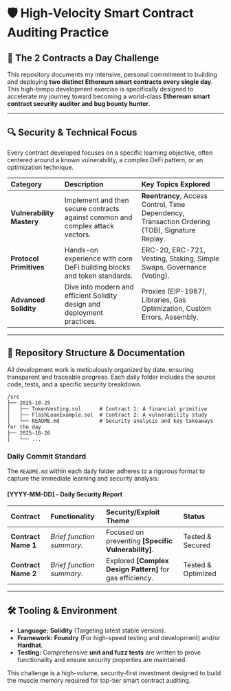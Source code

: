 
# 🛡️ High-Velocity Smart Contract Auditing Practice

## 🎯 **The 2 Contracts a Day Challenge**

This repository documents my intensive, personal commitment to building and deploying **two distinct Ethereum smart contracts every single day**. This high-tempo development exercise is specifically designed to accelerate my journey toward becoming a world-class **Ethereum smart contract security auditor and bug bounty hunter**.

-----

## 🔍 **Security & Technical Focus**

Every contract developed focuses on a specific learning objective, often centered around a known vulnerability, a complex DeFi pattern, or an optimization technique.

| Category | Description | Key Topics Explored |
| :--- | :--- | :--- |
| **Vulnerability Mastery** | Implement and then secure contracts against common and complex attack vectors. | **Reentrancy**, Access Control, Time Dependency, Transaction Ordering (TOB), Signature Replay. |
| **Protocol Primitives** | Hands-on experience with core DeFi building blocks and token standards. | ERC-20, ERC-721, Vesting, Staking, Simple Swaps, Governance (Voting). |
| **Advanced Solidity** | Dive into modern and efficient Solidity design and deployment practices. | Proxies (EIP-1967), Libraries, Gas Optimization, Custom Errors, Assembly. |

-----

## 📂 **Repository Structure & Documentation**

All development work is meticulously organized by date, ensuring transparent and traceable progress. Each daily folder includes the source code, tests, and a specific security breakdown.

```
/src
├── 2025-10-25
│   ├── TokenVesting.sol      # Contract 1: A financial primitive
│   ├── FlashLoanExample.sol  # Contract 2: A vulnerability study
│   └── README.md             # Security analysis and key takeaways for the day
├── 2025-10-26
│   └── ...
```

### **Daily Commit Standard**

The `README.md` within each daily folder adheres to a rigorous format to capture the immediate learning and security analysis:

#### **[YYYY-MM-DD] - Daily Security Report**

| Contract | Functionality | Security/Exploit Theme | Status |
| :--- | :--- | :--- | :--- |
| **Contract Name 1** | *Brief function summary.* | Focused on preventing **[Specific Vulnerability]**. | Tested & Secured |
| **Contract Name 2** | *Brief function summary.* | Explored **[Complex Design Pattern]** for gas efficiency. | Tested & Optimized |

-----

## 🛠️ **Tooling & Environment**

  * **Language:** **Solidity** (Targeting latest stable version).
  * **Framework:** **Foundry** (For high-speed testing and development) and/or **Hardhat**.
  * **Testing:** Comprehensive **unit and fuzz tests** are written to prove functionality and ensure security properties are maintained.

This challenge is a high-volume, security-first investment designed to build the muscle memory required for top-tier smart contract auditing.
